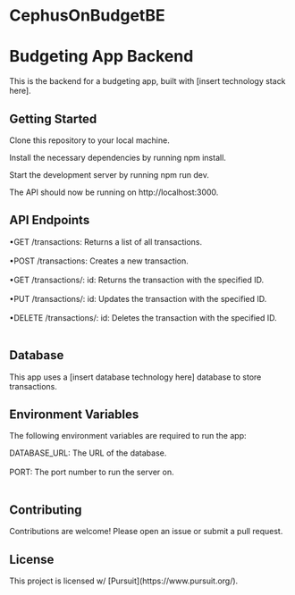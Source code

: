 # CephusOnBudgetBE
<h1>Budgeting App Backend</h1>
This is the backend for a budgeting app, built with [insert technology stack here].

<h2>Getting Started</h2>
Clone this repository to your local machine.

Install the necessary dependencies by running npm install.

Start the development server by running npm run dev.

The API should now be running on http://localhost:3000.

<h2>API Endpoints</h2>
•GET /transactions: Returns a list of all transactions.<br></br>
•POST /transactions: Creates a new transaction.<br></br>
•GET /transactions/: id: Returns the transaction with the specified ID.<br></br>
•PUT /transactions/: id: Updates the transaction with the specified ID.<br></br>
•DELETE /transactions/: id: Deletes the transaction with the specified ID.<br></br>
  
<h2>Database</h2>
This app uses a [insert database technology here] database to store transactions.

<h2>Environment Variables</h2>
The following environment variables are required to run the app:

DATABASE_URL: The URL of the database.<br></br>
PORT: The port number to run the server on.<br></br>
<h2>Contributing</h2>
Contributions are welcome! Please open an issue or submit a pull request.

<h2>License</h2>
This project is licensed w/ [Pursuit](https://www.pursuit.org/).
